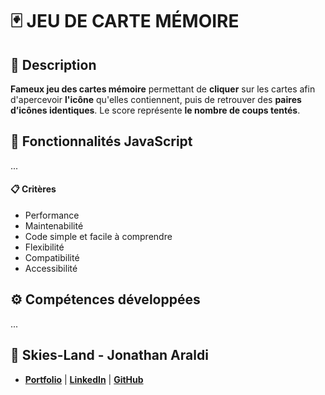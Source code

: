 # 🃏 JEU DE CARTE MÉMOIRE

## 📖 Description
**Fameux jeu des cartes mémoire** permettant de **cliquer** sur les cartes afin d'apercevoir **l'icône** qu'elles contiennent, puis de retrouver des **paires d’icônes identiques**. Le score représente **le nombre de coups tentés**.

## 🔧 Fonctionnalités JavaScript
...

#### 📋 Critères
- Performance
- Maintenabilité
- Code simple et facile à comprendre
- Flexibilité
- Compatibilité
- Accessibilité

## ⚙️ Compétences développées
...


## 👤 Skies-Land - Jonathan Araldi
- **[Portfolio](https://portfolio-jonathan-araldi.netlify.app/)** | **[LinkedIn](https://www.linkedin.com/in/jonathan-araldi/)** | **[GitHub](https://github.com/Skies-Land)**